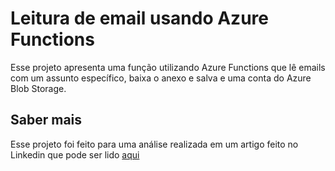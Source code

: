 # Leitura de email usando Azure Functions

Esse projeto apresenta uma função utilizando Azure Functions que lê emails com um assunto específico, baixa o anexo e salva e uma conta do Azure Blob Storage.

## Saber mais

Esse projeto foi feito para uma análise realizada em um artigo feito no Linkedin que pode ser lido [aqui]()
